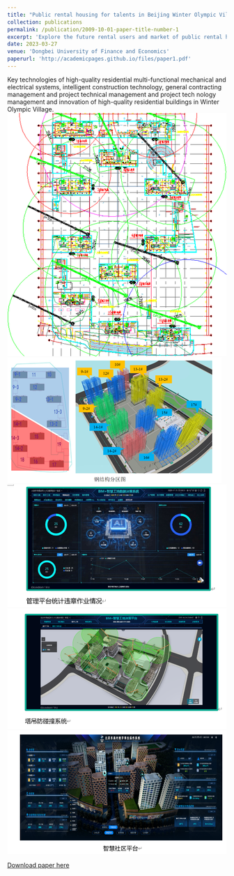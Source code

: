 ```yaml
---
title: "Public rental housing for talents in Beijing Winter Olympic Village"
collection: publications
permalink: /publication/2009-10-01-paper-title-number-1
excerpt: 'Explore the future rental users and market of public rental housing, make targeted innovative build ing analysis, update and add smart products in the Internet environment and innovative applications.'
date: 2023-03-27
venue: 'Dongbei University of Finance and Economics'
paperurl: 'http://academicpages.github.io/files/paper1.pdf'
---
```

Key technologies of high-quality residential multi-functional mechanical and electrical systems, intelligent construction technology, general contracting management and project technical management and project tech nology management and innovation of high-quality residential buildings in Winter Olympic Village.
<br/><img src='/images/dongao11.png'><br/><img src='/images/dongao22.png'><br/><img src='/images/dongao33.png'><br/><img src='/images/dongao44.png'><br/><img src='/images/dongao55.png'><br/>

[Download paper here](http://academicpages.github.io/files/paper1.pdf)
